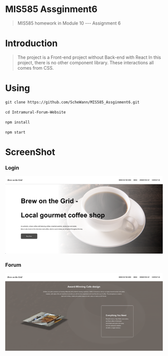 # MIS585 Assginment6
> MIS585 homework in Module 10 --- Assignment 6
# Introduction
> The project is a Front-end project without Back-end with React
  In this project, there is no other component library. These interactions
  all comes from CSS.
# Using
```
git clone https://github.com/ScheWann/MIS585_Assginment6.git

cd Intramural-Forum-Website

npm install

npm start

```
# ScreenShot
<h3>Login</h3>
<img alt="Demo" src="./src/pages/assets/Homepage.png" />
<h3>Forum</h3>
<img alt="Demo" src="./src/pages/assets/page2.png" />